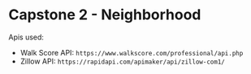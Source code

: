 # Capstone 2 - Neighborhood

Apis used:

- Walk Score API: `https://www.walkscore.com/professional/api.php`
- Zillow API: `https://rapidapi.com/apimaker/api/zillow-com1/`
